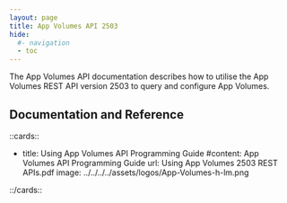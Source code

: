 ```yaml
---
layout: page
title: App Volumes API 2503
hide:
  #- navigation
  - toc
---
```


The App Volumes API documentation describes how to utilise the App Volumes REST API version 2503 to query and configure App Volumes.

## Documentation and Reference

::cards::

- title: Using App Volumes API Programming Guide
 #content: App Volumes API Programming Guide
  url: Using App Volumes 2503 REST APIs.pdf
  image: ../../../../assets/logos/App-Volumes-h-lm.png

::/cards::

<swagger-ui src="swagger.json"/>
